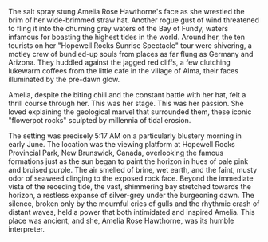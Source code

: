 The salt spray stung Amelia Rose Hawthorne's face as she wrestled the brim of her wide-brimmed straw hat. Another rogue gust of wind threatened to fling it into the churning grey waters of the Bay of Fundy, waters infamous for boasting the highest tides in the world. Around her, the ten tourists on her "Hopewell Rocks Sunrise Spectacle" tour were shivering, a motley crew of bundled-up souls from places as far flung as Germany and Arizona. They huddled against the jagged red cliffs, a few clutching lukewarm coffees from the little cafe in the village of Alma, their faces illuminated by the pre-dawn glow.

Amelia, despite the biting chill and the constant battle with her hat, felt a thrill course through her. This was her stage. This was her passion. She loved explaining the geological marvel that surrounded them, these iconic "flowerpot rocks" sculpted by millennia of tidal erosion.

The setting was precisely 5:17 AM on a particularly blustery morning in early June. The location was the viewing platform at Hopewell Rocks Provincial Park, New Brunswick, Canada, overlooking the famous formations just as the sun began to paint the horizon in hues of pale pink and bruised purple. The air smelled of brine, wet earth, and the faint, musty odor of seaweed clinging to the exposed rock face. Beyond the immediate vista of the receding tide, the vast, shimmering bay stretched towards the horizon, a restless expanse of silver-grey under the burgeoning dawn. The silence, broken only by the mournful cries of gulls and the rhythmic crash of distant waves, held a power that both intimidated and inspired Amelia. This place was ancient, and she, Amelia Rose Hawthorne, was its humble interpreter.
